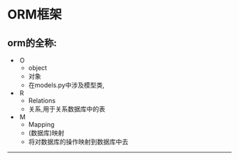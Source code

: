 # ORM框架

## orm的全称:

- ​	O 
  - object
  - 对象
  - 在models.py中涉及模型类,
- ​        R
  - Relations
  - 关系,用于关系数据库中的表
- ​        M
  - Mapping
  - (数据库)映射
  - 将对数据库的操作映射到数据库中去

------

